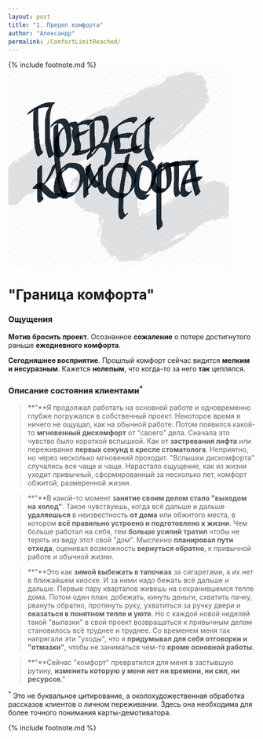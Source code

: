 ```yaml
---
layout: post
title: "1. Предел комфорта"
author: "Александр"
permalink: /ComfortLimitReached/
---
```

{% include footnote.md %}
![Предел комфорта](/_img/1.jpg)

# "Граница комфорта" 
### Ощущения

**Мотив бросить проект**. Осознанное **сожаление** о потере достигнутого раньше **ежедневного комфорта**.

**Сегодняшнее восприятие**. Прошлый комфорт сейчас видится **мелким и несуразным**. Кажется **нелепым**, что когда-то за него **так** цеплялся.

### Описание состояния клиентами<sup>*</sup>
>**"**Я продолжал работать на основной работе и одновременно глубже погружался в собственный проект. Некоторое время я ничего не ощущал, как на обычной работе. Потом появился какой-то **мгновенный дискомфорт** от "своего" дела. Сначала это чувство было короткой вспышкой. Как от **застревания лифта** или переживание **первых секунд в кресле стоматолога**. Неприятно, но через несколько мгновений проходит. "Вспышки дискомфорта" случались все чаще и чаще. Нарастало ощущение, как из жизни уходит привычный, сформированный за несколько лет, комфорт обжитой, размеренной жизни. 

>**"**В какой-то момент **занятие своим делом стало "выходом на холод"**. Такое чувствуешь, когда всё дальше и дальше **удаляешься** в неизвестность **от дома** или обжитого места, в котором **всё правильно устроено и подготовлено к жизни**. Чем больше работал на себя, тем **больше усилий тратил** чтобы не терять из виду этот свой "дом". Мысленно **планировал пути отхода**, оценивал возможность **вернуться обратно**, к привычной работе и обычной жизни.

>**"**Это как **зимой выбежать в тапочках** за сигаретами, а их нет в ближайшем киоске. И за ними надо бежать всё дальше и дальше. Первые пару кварталов живешь на сохранившемся тепле дома. Потом один план: добежать, кинуть деньги, схватить пачку, рвануть обратно, протянуть руку, ухватиться за ручку двери и **оказаться в понятном тепле и уюте**. Но с каждой новой неделей такой "вылазки" в свой проект возвращаться к привычным делам становилось всё труднее и труднее.  Со временем меня так напрягали эти "уходы", что я **придумывал для себя отговорки и "отмазки"**, чтобы не заниматься чем-то **кроме основной работы**. 

>**"**Сейчас "комфорт" превратился для меня в застывшую рутину, **изменить которую у меня нет ни времени, ни сил, ни ресурсов**."

<sup>*</sup> Это не буквальное цитирование, а околохудожественная обработка рассказов клиентов о личном переживании. Здесь она необходима для более точного понимания карты-демотиватора. 

{% include footnote.md %}
